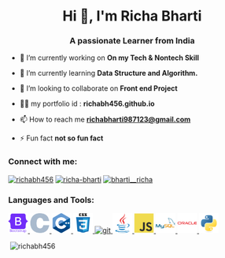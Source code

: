 <h1 align="center">Hi 👋, I'm Richa Bharti</h1>
<h3 align="center">A passionate Learner from India</h3>

- 🔭 I’m currently working on **On my Tech & Nontech Skill**

- 🌱 I’m currently learning **Data Structure and Algorithm.**

- 👯 I’m looking to collaborate on **Front end Project**

- 👨‍💻 my portfolio id : **richabh456.github.io**

- 📫 How to reach me **richabharti987123@gmail.com**

- ⚡ Fun fact **not so fun fact**

<h3 align="left">Connect with me:</h3>
<p align="left">
<a href="https://dev.to/richabh456" target="blank"><img align="center" src="https://cdn.jsdelivr.net/npm/simple-icons@3.0.1/icons/dev-dot-to.svg" alt="richabh456" height="30" width="40" /></a>
<a href="https://linkedin.com/in/richa-bharti-26a212180" target="blank"><img align="center" src="https://cdn.jsdelivr.net/npm/simple-icons@3.0.1/icons/linkedin.svg" alt="richa-bharti" height="30" width="40" /></a>
<a href="https://instagram.com/bharti__richa" target="blank"><img align="center" src="https://cdn.jsdelivr.net/npm/simple-icons@3.0.1/icons/instagram.svg" alt="bharti__richa" height="30" width="40" /></a>
</p>

<h3 align="left">Languages and Tools:</h3>
<p align="left"> <a href="https://getbootstrap.com" target="_blank"> <img src="https://raw.githubusercontent.com/devicons/devicon/master/icons/bootstrap/bootstrap-plain-wordmark.svg" alt="bootstrap" width="40" height="40"/> </a> <a href="https://www.cprogramming.com/" target="_blank"> <img src="https://raw.githubusercontent.com/devicons/devicon/master/icons/c/c-original.svg" alt="c" width="40" height="40"/> </a> <a href="https://www.w3schools.com/cpp/" target="_blank"> <img src="https://raw.githubusercontent.com/devicons/devicon/master/icons/cplusplus/cplusplus-original.svg" alt="cplusplus" width="40" height="40"/> </a> <a href="https://www.w3schools.com/css/" target="_blank"> <img src="https://raw.githubusercontent.com/devicons/devicon/master/icons/css3/css3-original-wordmark.svg" alt="css3" width="40" height="40"/> </a> <a href="https://git-scm.com/" target="_blank"> <img src="https://www.vectorlogo.zone/logos/git-scm/git-scm-icon.svg" alt="git" width="40" height="40"/> </a> <a href="https://www.java.com" target="_blank"> <img src="https://raw.githubusercontent.com/devicons/devicon/master/icons/java/java-original.svg" alt="java" width="40" height="40"/> </a> <a href="https://developer.mozilla.org/en-US/docs/Web/JavaScript" target="_blank"> <img src="https://raw.githubusercontent.com/devicons/devicon/master/icons/javascript/javascript-original.svg" alt="javascript" width="40" height="40"/> </a> <a href="https://www.mysql.com/" target="_blank"> <img src="https://raw.githubusercontent.com/devicons/devicon/master/icons/mysql/mysql-original-wordmark.svg" alt="mysql" width="40" height="40"/> </a> <a href="https://www.oracle.com/" target="_blank"> <img src="https://raw.githubusercontent.com/devicons/devicon/master/icons/oracle/oracle-original.svg" alt="oracle" width="40" height="40"/> </a> <a href="https://www.python.org" target="_blank"> <img src="https://raw.githubusercontent.com/devicons/devicon/master/icons/python/python-original.svg" alt="python" width="40" height="40"/> </a> </p>
<p>&nbsp;<img align="center" src="https://github-readme-stats.vercel.app/api?username=richabh456&show_icons=true&locale=en" alt="richabh456" /></p>
